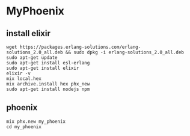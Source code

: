 # MyPhoenix

## install elixir
```
wget https://packages.erlang-solutions.com/erlang-solutions_2.0_all.deb && sudo dpkg -i erlang-solutions_2.0_all.deb
sudo apt-get update
sudo apt-get install esl-erlang
sudo apt-get install elixir
elixir -v
mix local.hex
mix archive.install hex phx_new
sudo apt-get install nodejs npm
```
## phoenix
```
mix phx.new my_phoenix
cd my_phoenix
```
